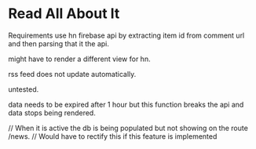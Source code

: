 Read All About It
=================

Requirements
use hn firebase api by extracting item id from comment url and then parsing that it the api.

might have to render a different view for hn.

rss feed does not update automatically.

untested.

data needs to be expired after 1 hour but this function breaks the api
and data stops being rendered.

// When it is active the db is being populated but not showing on the route /news.
// Would have to rectify this if this feature is implemented
